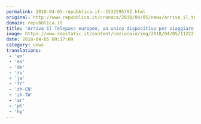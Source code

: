 ```yaml
---
permalink: 2018-04-05-repubblica.it--1532595792.html
original: http://www.repubblica.it/cronaca/2018/04/05/news/arriva_il_telepass_europeo_un_unico_dispositivo_per_le_autostrade_di_4_paesi-193040491/?rss
domain: repubblica.it
title: 'Arriva il Telepass europeo, un unico dispositivo per viaggiare sulle autostrade di 4 Paesi'
image: https://www.repstatic.it/content/nazionale/img/2018/04/05/112221229-966f3e6e-6645-4602-916f-1942ab29b319.jpg
date: 2018-04-05 09:37:09
category: news
translations: 
 - 'en'
 - 'es'
 - 'de'
 - 'ru'
 - 'ja'
 - 'fr'
 - 'zh-CN'
 - 'zh-TW'
 - 'ar'
 - 'pt'
 - 'hy'
---
```



